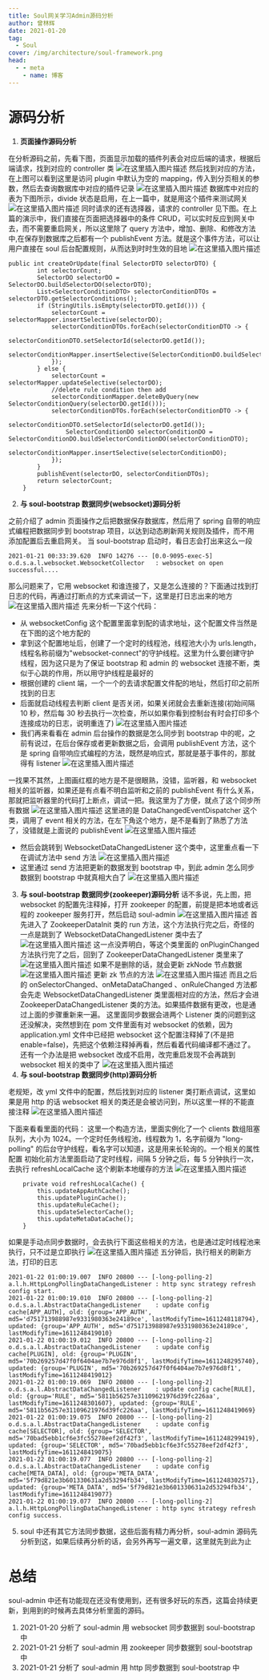 ```yaml
---
title: Soul网关学习Admin源码分析
author: 曾林辉
date: 2021-01-20
tag:
  - Soul
cover: /img/architecture/soul-framework.png
head:
  - - meta
    - name: 博客
---
```


# 源码分析

1. **页面操作源码分析**

在分析源码之前，先看下图，页面显示加载的插件列表会对应后端的请求，根据后端请求，找到对应的 controller 类
![在这里插入图片描述](https://img-blog.csdnimg.cn/20210117034006267.png?x-oss-process=image/watermark,type_ZmFuZ3poZW5naGVpdGk,shadow_10,text_aHR0cHM6Ly9ibG9nLmNzZG4ubmV0L3l1dGFuYm8xMjM=,size_16,color_FFFFFF,t_70)
然后找到对应的方法，在上图可以看到这里是访问 plugin 中默认为空的 mapping，传入到分页相关的参数，然后去查询数据库中对应的插件记录
![在这里插入图片描述](https://img-blog.csdnimg.cn/20210117034215738.png?x-oss-process=image/watermark,type_ZmFuZ3poZW5naGVpdGk,shadow_10,text_aHR0cHM6Ly9ibG9nLmNzZG4ubmV0L3l1dGFuYm8xMjM=,size_16,color_FFFFFF,t_70)
数据库中对应的表为下图所示，divide 状态是启用，在上一篇中，就是用这个插件来测试网关
![在这里插入图片描述](https://img-blog.csdnimg.cn/20210117035235400.png?x-oss-process=image/watermark,type_ZmFuZ3poZW5naGVpdGk,shadow_10,text_aHR0cHM6Ly9ibG9nLmNzZG4ubmV0L3l1dGFuYm8xMjM=,size_16,color_FFFFFF,t_70)
同时请求的还有选择器，请求的 controller 见下图。在上篇的演示中，我们直接在页面把选择器中的条件 CRUD，可以实时反应到网关中去，而不需要重启网关，所以这里除了 query 方法中，增加、删除、和修改方法中,在保存到数据库之后都有一个 publishEvent 方法。就是这个事件方法，可以让用户直接在 soul 后台配置规则，从而达到时时生效的目地
![在这里插入图片描述](https://img-blog.csdnimg.cn/20210117040000892.png?x-oss-process=image/watermark,type_ZmFuZ3poZW5naGVpdGk,shadow_10,text_aHR0cHM6Ly9ibG9nLmNzZG4ubmV0L3l1dGFuYm8xMjM=,size_16,color_FFFFFF,t_70)

```
public int createOrUpdate(final SelectorDTO selectorDTO) {
        int selectorCount;
        SelectorDO selectorDO = SelectorDO.buildSelectorDO(selectorDTO);
        List<SelectorConditionDTO> selectorConditionDTOs = selectorDTO.getSelectorConditions();
        if (StringUtils.isEmpty(selectorDTO.getId())) {
            selectorCount = selectorMapper.insertSelective(selectorDO);
            selectorConditionDTOs.forEach(selectorConditionDTO -> {
                selectorConditionDTO.setSelectorId(selectorDO.getId());
                selectorConditionMapper.insertSelective(SelectorConditionDO.buildSelectorConditionDO(selectorConditionDTO));
            });
        } else {
            selectorCount = selectorMapper.updateSelective(selectorDO);
            //delete rule condition then add
            selectorConditionMapper.deleteByQuery(new SelectorConditionQuery(selectorDO.getId()));
            selectorConditionDTOs.forEach(selectorConditionDTO -> {
                selectorConditionDTO.setSelectorId(selectorDO.getId());
                SelectorConditionDO selectorConditionDO = SelectorConditionDO.buildSelectorConditionDO(selectorConditionDTO);
                selectorConditionMapper.insertSelective(selectorConditionDO);
            });
        }
        publishEvent(selectorDO, selectorConditionDTOs);
        return selectorCount;
    }
```

2. **与 soul-bootstrap 数据同步(websocket)源码分析**

之前介绍了 admin 页面操作之后把数据保存数据库，然后用了 spring 自带的响应式编程把数据同步到 bootstrap 项目，以达到动态刷新网关规则及插件，而不用添加配置后去重启网关。
当 soul-bootstrap 启动时，看日志会打出来这么一段

```
2021-01-21 00:33:39.620  INFO 14276 --- [0.0-9095-exec-5] o.d.s.a.l.websocket.WebsocketCollector   : websocket on open successful....
```

那么问题来了，它用 websocket 和谁连接了，又是怎么连接的？下面通过找到打日志的代码，再通过打断点的方式来调试一下，这里是打日志出来的地方
![在这里插入图片描述](https://img-blog.csdnimg.cn/20210121004835890.png?x-oss-process=image/watermark,type_ZmFuZ3poZW5naGVpdGk,shadow_10,text_aHR0cHM6Ly9ibG9nLmNzZG4ubmV0L3l1dGFuYm8xMjM=,size_16,color_FFFFFF,t_70)
先来分析一下这个代码：

- 从 websocketConfig 这个配置里面拿到配的请求地址，这个配置文件当然是在下图的这个地方配的
- 拿到这个配置地址后，创建了一个定时的线程池，线程池大小为 urls.length，线程名称前缀为"websocket-connect"的守护线程。这里为什么要创建守护线程，因为这只是为了保证 bootstrap 和 admin 的 websocket 连接不断，类似于心跳的作用，所以用守护线程是最好的
- 根据创建的 client 端，一个一个的去请求配置文件配的地址，然后打印之前所找到的日志
- 后面就启动线程去判断 client 是否关闭，如果关闭就会去重新连接(初始间隔 10 秒，然后每 30 秒去执行一次检查，所以如果你看到控制台有时会打印多个连接成功的日志，说明重连了)
  ![在这里插入图片描述](https://img-blog.csdnimg.cn/20210121005138940.png?x-oss-process=image/watermark,type_ZmFuZ3poZW5naGVpdGk,shadow_10,text_aHR0cHM6Ly9ibG9nLmNzZG4ubmV0L3l1dGFuYm8xMjM=,size_16,color_FFFFFF,t_70)
- 我们再来看看在 admin 后台操作的数据是怎么同步到 bootstrap 中的呢，之前有说过，在后台保存或者更新数据之后，会调用 publishEvent 方法，这个是 spring 自带响应式编程的方法，既然是响应式，那就是基于事件的，那就得有 listener
  ![在这里插入图片描述](https://img-blog.csdnimg.cn/20210121011826544.png?x-oss-process=image/watermark,type_ZmFuZ3poZW5naGVpdGk,shadow_10,text_aHR0cHM6Ly9ibG9nLmNzZG4ubmV0L3l1dGFuYm8xMjM=,size_16,color_FFFFFF,t_70)

一找果不其然，上图画红框的地方是不是很眼熟，没错，监听器，和 websocket 相关的监听器，如果还是有点看不明白监听和之前的 publishEvent 有什么关系，那就把监听器里的代码打上断点，调试一把。我这里为了方便，就点了这个同步所有数据
![在这里插入图片描述](https://img-blog.csdnimg.cn/20210121012123937.png?x-oss-process=image/watermark,type_ZmFuZ3poZW5naGVpdGk,shadow_10,text_aHR0cHM6Ly9ibG9nLmNzZG4ubmV0L3l1dGFuYm8xMjM=,size_16,color_FFFFFF,t_70)
这里进的是 DataChangedEventDispatcher 这个类，调用了 event 相关的方法，在左下角这个地方，是不是看到了熟悉了方法了，没错就是上面说的 publishEvent
![在这里插入图片描述](https://img-blog.csdnimg.cn/20210121012240486.png?x-oss-process=image/watermark,type_ZmFuZ3poZW5naGVpdGk,shadow_10,text_aHR0cHM6Ly9ibG9nLmNzZG4ubmV0L3l1dGFuYm8xMjM=,size_16,color_FFFFFF,t_70)

- 然后会跳转到 WebsocketDataChangedListener 这个类中，这里重点看一下在调试方法中 send 方法
  ![在这里插入图片描述](https://img-blog.csdnimg.cn/2021012101272614.png?x-oss-process=image/watermark,type_ZmFuZ3poZW5naGVpdGk,shadow_10,text_aHR0cHM6Ly9ibG9nLmNzZG4ubmV0L3l1dGFuYm8xMjM=,size_16,color_FFFFFF,t_70)
- 这里通过 send 方法把更新的数据发到 bootstrap 中，到此 admin 怎么同步数据到 bootstrap 中就真相大白了
  ![在这里插入图片描述](https://img-blog.csdnimg.cn/20210121013002688.png?x-oss-process=image/watermark,type_ZmFuZ3poZW5naGVpdGk,shadow_10,text_aHR0cHM6Ly9ibG9nLmNzZG4ubmV0L3l1dGFuYm8xMjM=,size_16,color_FFFFFF,t_70)

3. **与 soul-bootstrap 数据同步(zookeeper)源码分析**
   话不多说，先上图，把 websocket 的配置先注释掉，打开 zookeeper 的配置，前提是把本地或者远程的 zookeeper 服务打开，然后启动 soul-admin
   ![在这里插入图片描述](https://img-blog.csdnimg.cn/20210121152407500.png?x-oss-process=image/watermark,type_ZmFuZ3poZW5naGVpdGk,shadow_10,text_aHR0cHM6Ly9ibG9nLmNzZG4ubmV0L3l1dGFuYm8xMjM=,size_16,color_FFFFFF,t_70)
   首先进入了 ZookeeperDataInit 类的 run 方法，这个方法执行完之后，奇怪的一点是跳到了 WebsocketDataChangedListener 类中去了
   ![在这里插入图片描述](https://img-blog.csdnimg.cn/20210121233759520.png?x-oss-process=image/watermark,type_ZmFuZ3poZW5naGVpdGk,shadow_10,text_aHR0cHM6Ly9ibG9nLmNzZG4ubmV0L3l1dGFuYm8xMjM=,size_16,color_FFFFFF,t_70)
   这一点没弄明白，等这个类里面的 onPluginChanged 方法执行完了之后，回到了 ZookeeperDataChangedListener 类里来了
   ![在这里插入图片描述](https://img-blog.csdnimg.cn/20210121234036652.png?x-oss-process=image/watermark,type_ZmFuZ3poZW5naGVpdGk,shadow_10,text_aHR0cHM6Ly9ibG9nLmNzZG4ubmV0L3l1dGFuYm8xMjM=,size_16,color_FFFFFF,t_70)
   如果不是删除的话，就会更新 zkNode 节点数据
   ![在这里插入图片描述](https://img-blog.csdnimg.cn/20210121234326495.png?x-oss-process=image/watermark,type_ZmFuZ3poZW5naGVpdGk,shadow_10,text_aHR0cHM6Ly9ibG9nLmNzZG4ubmV0L3l1dGFuYm8xMjM=,size_16,color_FFFFFF,t_70)
   更新 zk 节点的方法
   ![在这里插入图片描述](https://img-blog.csdnimg.cn/20210121234628900.png?x-oss-process=image/watermark,type_ZmFuZ3poZW5naGVpdGk,shadow_10,text_aHR0cHM6Ly9ibG9nLmNzZG4ubmV0L3l1dGFuYm8xMjM=,size_16,color_FFFFFF,t_70)
   而且之后的 onSelectorChanged、onMetaDataChanged 、onRuleChanged 方法都会先走 WebsocketDataChangedListener 类里面相对应的方法，然后才会进 ZookeeperDataChangedListener 类的方法。如果插件数据有更改，也是通过上面的步骤重新来一遍。
   这里面同步数据会进两个 Listener 类的问题到这还没解决，突然想到在 pom 文件里面有对 websocket 的依赖，因为 application.yml 文件中已经把 websocket 这个配置注释掉了(不是把 enable=false)，先把这个依赖注释掉再看，然后看着代码编译都不通过了。还有一个办法是把 websocket 改成不启用，改完重启发现不会再跳到 websocket 相关的类中了
   ![在这里插入图片描述](https://img-blog.csdnimg.cn/20210122000547192.png?x-oss-process=image/watermark,type_ZmFuZ3poZW5naGVpdGk,shadow_10,text_aHR0cHM6Ly9ibG9nLmNzZG4ubmV0L3l1dGFuYm8xMjM=,size_16,color_FFFFFF,t_70)
4. **与 soul-bootstrap 数据同步(http)源码分析**

老规矩，改 yml 文件中的配置，然后找到对应的 listener 类打断点调试，这里如果是用 http 的话 websocket 相关的类还是会被访问到，所以这里一样的不能直接注释
![在这里插入图片描述](https://img-blog.csdnimg.cn/20210122005803207.png?x-oss-process=image/watermark,type_ZmFuZ3poZW5naGVpdGk,shadow_10,text_aHR0cHM6Ly9ibG9nLmNzZG4ubmV0L3l1dGFuYm8xMjM=,size_16,color_FFFFFF,t_70)

下面来看看里面的代码：
这里一个构造方法，里面实例化了一个 clients 数组阻塞队列，大小为 1024。一个定时任务线程池，线程数为 1，名字前缀为 "long-polling" 的后台守护线程，看名字可以知道，这是用来长轮询的。一个相关的属性配置
初始化前方法里面启动了定时线程，间隔 5 分钟之后，每 5 分钟执行一次，去执行 refreshLocalCache 这个刷新本地缓存的方法
![在这里插入图片描述](https://img-blog.csdnimg.cn/20210122004153175.png?x-oss-process=image/watermark,type_ZmFuZ3poZW5naGVpdGk,shadow_10,text_aHR0cHM6Ly9ibG9nLmNzZG4ubmV0L3l1dGFuYm8xMjM=,size_16,color_FFFFFF,t_70)

```
    private void refreshLocalCache() {
        this.updateAppAuthCache();
        this.updatePluginCache();
        this.updateRuleCache();
        this.updateSelectorCache();
        this.updateMetaDataCache();
    }
```

如果是手动点同步数据时，会去执行下面这些相关的方法，也是通过定时线程池来执行，只不过是立即执行
![在这里插入图片描述](https://img-blog.csdnimg.cn/20210122010007881.png?x-oss-process=image/watermark,type_ZmFuZ3poZW5naGVpdGk,shadow_10,text_aHR0cHM6Ly9ibG9nLmNzZG4ubmV0L3l1dGFuYm8xMjM=,size_16,color_FFFFFF,t_70)
五分钟后，执行相关的刷新方法，打印的日志

```
2021-01-22 01:00:19.007  INFO 20800 --- [-long-polling-2] a.l.h.HttpLongPollingDataChangedListener : http sync strategy refresh config start.
2021-01-22 01:00:19.010  INFO 20800 --- [-long-polling-2] o.d.s.a.l.AbstractDataChangedListener    : update config cache[APP_AUTH], old: {group='APP_AUTH', md5='d751713988987e9331980363e24189ce', lastModifyTime=1611248118794}, updated: {group='APP_AUTH', md5='d751713988987e9331980363e24189ce', lastModifyTime=1611248419010}
2021-01-22 01:00:19.012  INFO 20800 --- [-long-polling-2] o.d.s.a.l.AbstractDataChangedListener    : update config cache[PLUGIN], old: {group='PLUGIN', md5='70b269257d47f0f6404ae7b7e976d8f1', lastModifyTime=1611248295740}, updated: {group='PLUGIN', md5='70b269257d47f0f6404ae7b7e976d8f1', lastModifyTime=1611248419012}
2021-01-22 01:00:19.069  INFO 20800 --- [-long-polling-2] o.d.s.a.l.AbstractDataChangedListener    : update config cache[RULE], old: {group='RULE', md5='5811b56257e31109621976d39fc226aa', lastModifyTime=1611248301607}, updated: {group='RULE', md5='5811b56257e31109621976d39fc226aa', lastModifyTime=1611248419069}
2021-01-22 01:00:19.075  INFO 20800 --- [-long-polling-2] o.d.s.a.l.AbstractDataChangedListener    : update config cache[SELECTOR], old: {group='SELECTOR', md5='70bad5ebb1cf6e3fc55278eef2df42f3', lastModifyTime=1611248299419}, updated: {group='SELECTOR', md5='70bad5ebb1cf6e3fc55278eef2df42f3', lastModifyTime=1611248419075}
2021-01-22 01:00:19.077  INFO 20800 --- [-long-polling-2] o.d.s.a.l.AbstractDataChangedListener    : update config cache[META_DATA], old: {group='META_DATA', md5='5f79d821e3b601330631a2d53294fb34', lastModifyTime=1611248302571}, updated: {group='META_DATA', md5='5f79d821e3b601330631a2d53294fb34', lastModifyTime=1611248419077}
2021-01-22 01:00:19.077  INFO 20800 --- [-long-polling-2] a.l.h.HttpLongPollingDataChangedListener : http sync strategy refresh config success.
```

5. soul 中还有其它方法同步数据，这些后面有精力再分析，soul-admin 源码先分析到这，如果后续再分析的话，会另外再写一遍文章，这里就先到此为止

# 总结

soul-admin 中还有功能现在还没有使用到，还有很多好玩的东西，这篇会持续更新，到用到的时候再去具体分析里面的源码。

1. 2021-01-20 分析了 soul-admin 用 websocket 同步数据到 soul-bootstrap 中
2. 2021-01-21 分析了 soul-admin 用 zookeeper 同步数据到 soul-bootstrap 中
3. 2021-01-21 分析了 soul-admin 用 http 同步数据到 soul-bootstrap 中
